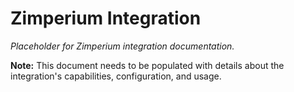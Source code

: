 # Zimperium Integration

*Placeholder for Zimperium integration documentation.*

**Note:** This document needs to be populated with details about the integration's capabilities, configuration, and usage.
